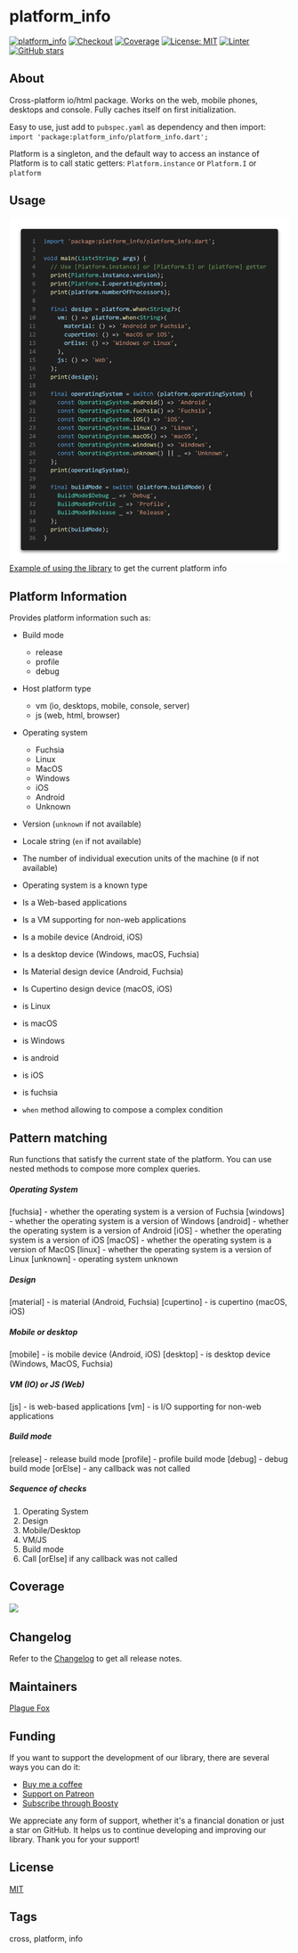# platform_info

[![platform_info](https://img.shields.io/pub/v/platform_info.svg)](https://pub.dev/packages/platform_info)
[![Checkout](https://github.com/PlugFox/platform_info/actions/workflows/checkout.yml/badge.svg)](https://github.com/PlugFox/platform_info/actions/workflows/checkout.yml)
[![Coverage](https://codecov.io/gh/PlugFox/platform_info/branch/master/graph/badge.svg)](https://codecov.io/gh/PlugFox/platform_info)
[![License: MIT](https://img.shields.io/badge/license-MIT-purple.svg)](https://opensource.org/licenses/MIT)
[![Linter](https://img.shields.io/badge/style-linter-40c4ff.svg)](https://pub.dev/packages/linter)
[![GitHub stars](https://img.shields.io/github/stars/plugfox/platform_info?style=social)](https://github.com/plugfox/platform_info/)

## About

Cross-platform io/html package.
Works on the web, mobile phones, desktops and console.
Fully caches itself on first initialization.

Easy to use, just add to `pubspec.yaml` as dependency and then import:
`import 'package:platform_info/platform_info.dart';`

Platform is a singleton, and the default way to access an instance of Platform is to call static getters:
`Platform.instance` or `Platform.I` or `platform`

## Usage

![](example.png)
[Example of using the library](https://pub.dev/packages/platform_info/example) to get the current platform info

## Platform Information

Provides platform information such as:

- Build mode

  - release
  - profile
  - debug

- Host platform type

  - vm (io, desktops, mobile, console, server)
  - js (web, html, browser)

- Operating system

  - Fuchsia
  - Linux
  - MacOS
  - Windows
  - iOS
  - Android
  - Unknown

- Version (`unknown` if not available)

- Locale string (`en` if not available)

- The number of individual execution units of the machine (`0` if not available)

- Operating system is a known type

- Is a Web-based applications

- Is a VM supporting for non-web applications

- Is a mobile device (Android, iOS)

- Is a desktop device (Windows, macOS, Fuchsia)

- Is Material design device (Android, Fuchsia)

- Is Cupertino design device (macOS, iOS)

- is Linux

- is macOS

- is Windows

- is android

- is iOS

- is fuchsia

- `when` method allowing to compose a complex condition

## Pattern matching

Run functions that satisfy the current state of the platform.
You can use nested methods to compose more complex queries.

##### Operating System

[fuchsia] - whether the operating system is a version of Fuchsia
[windows] - whether the operating system is a version of Windows
[android] - whether the operating system is a version of Android
[iOS] - whether the operating system is a version of iOS
[macOS] - whether the operating system is a version of MacOS
[linux] - whether the operating system is a version of Linux
[unknown] - operating system unknown

##### Design

[material] - is material (Android, Fuchsia)
[cupertino] - is cupertino (macOS, iOS)

##### Mobile or desktop

[mobile] - is mobile device (Android, iOS)
[desktop] - is desktop device (Windows, MacOS, Fuchsia)

##### VM (IO) or JS (Web)

[js] - is web-based applications
[vm] - is I/O supporting for non-web applications

##### Build mode

[release] - release build mode
[profile] - profile build mode
[debug] - debug build mode
[orElse] - any callback was not called

##### Sequence of checks

1. Operating System
2. Design
3. Mobile/Desktop
4. VM/JS
5. Build mode
6. Call [orElse] if any callback was not called

## Coverage

[![](https://codecov.io/gh/PlugFox/platform_info/branch/master/graphs/sunburst.svg)](https://codecov.io/gh/PlugFox/platform_info/branch/master)

## Changelog

Refer to the [Changelog](https://github.com/plugfox/platform_info/blob/master/CHANGELOG.md) to get all release notes.

## Maintainers

[Plague Fox](https://plugfox.dev)

## Funding

If you want to support the development of our library, there are several ways you can do it:

- [Buy me a coffee](https://www.buymeacoffee.com/plugfox)
- [Support on Patreon](https://www.patreon.com/plugfox)
- [Subscribe through Boosty](https://boosty.to/plugfox)

We appreciate any form of support, whether it's a financial donation or just a star on GitHub. It helps us to continue developing and improving our library. Thank you for your support!

## License

[MIT](https://opensource.org/licenses/MIT)

## Tags

cross, platform, info
